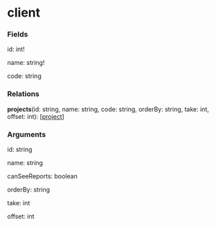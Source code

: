 # client

### Fields

id: int!

name: string!

code: string

### Relations

**projects**(id: string, name: string, code: string, orderBy: string, take: int, offset: int): [[project](schema/objects/project.md)]

### Arguments

id: string

name: string

canSeeReports: boolean

orderBy: string

take: int

offset: int